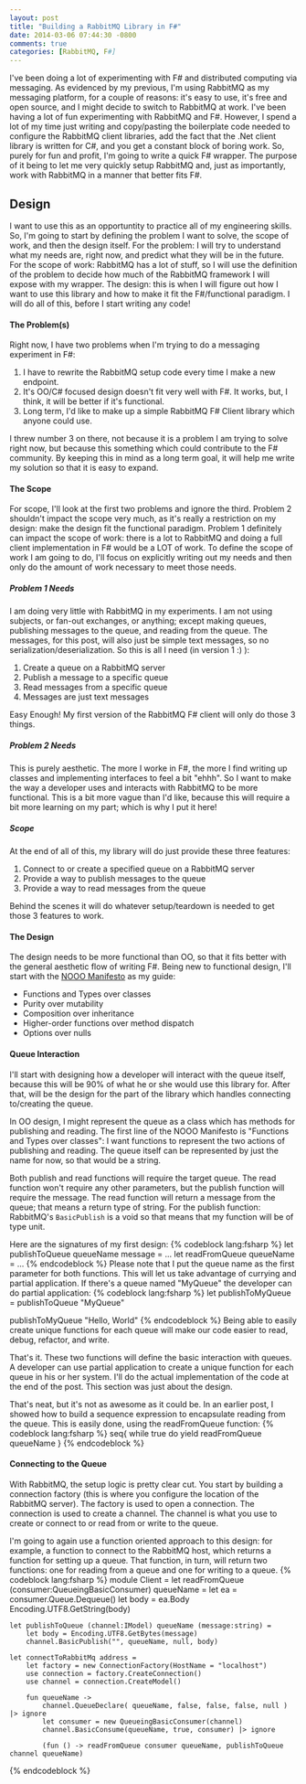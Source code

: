 ```yaml
---
layout: post
title: "Building a RabbitMQ Library in F#"
date: 2014-03-06 07:44:30 -0800
comments: true
categories: [RabbitMQ, F#]
---
```


I've been doing a lot of experimenting with F# and distributed computing via messaging.  As evidenced by my previous, I'm using RabbitMQ as my messaging platform, for a couple of reasons: it's easy to use, it's free and open source, and I might decide to switch to RabbitMQ at work.  I've been having a lot of fun experimenting with RabbitMQ and F#.  However, I spend a lot of my time just writing and copy/pasting the boilerplate code needed to configure the RabbitMQ client libraries, add the fact that the .Net client library is written for C#, and you get a constant block of boring work.  So, purely for fun and profit, I'm going to write a quick F# wrapper.  The purpose of it being to let me very quickly setup RabbitMQ and, just as importantly, work with RabbitMQ in a manner that better fits F#.

<!-- more -->

Design
------
I want to use this as an opportuntity to practice all of my engineering skills.  So, I'm going to start by defining the problem I want to solve, the scope of work, and then the design itself.  For the problem: I will try to understand what my needs are, right now, and predict what they will be in the future.  For the scope of work:  RabbitMQ has a lot of stuff, so I will use the definition of the problem to decide how much of the RabbitMQ framework I will expose with my wrapper.  The design:  this is when I will figure out how I want to use this library and how to make it fit the F#/functional paradigm.  I will do all of this, before I start writing any code!

#### The Problem(s)
Right now, I have two problems when I'm trying to do a messaging experiment in F#:

1. I have to rewrite the RabbitMQ setup code every time I make a new endpoint.
1. It's OO/C# focused design doesn't fit very well with F#.  It works, but, I think, it will be better if it's functional.
1. Long term, I'd like to make up a simple RabbitMQ F# Client library which anyone could use.

I threw number 3 on there, not because it is a problem I am trying to solve right now, but because this something which could contribute to the F# community.  By keeping this in mind as a long term goal, it will help me write my solution so that it is easy to expand.

#### The Scope
For scope, I'll look at the first two problems and ignore the third.  Problem 2 shouldn't impact the scope very much, as it's really a restriction on my design:  make the design fit the functional paradigm.  Problem 1 definitely can impact the scope of work:  there is a lot to RabbitMQ and doing a full client implementation in F# would be a LOT of work.  To define the scope of work I am going to do, I'll focus on explicitly writing out my needs and then only do the amount of work necessary to meet those needs.

##### Problem 1 Needs
I am doing very little with RabbitMQ in my experiments.  I am not using subjects, or fan-out exchanges, or anything; except making queues, publishing messages to the queue, and reading from the queue.  The messages, for this post, will also just be simple text messages, so no serialization/deserialization.  So this is all I need (in version 1 :) ):

1. Create a queue on a RabbitMQ server
1. Publish a message to a specific queue
1. Read messages from a specific queue
1. Messages are just text messages

Easy Enough!  My first version of the RabbitMQ F# client will only do those 3 things.

##### Problem 2 Needs
This is purely aesthetic.  The more I worke in F#, the more I find writing up classes and implementing interfaces to feel a bit "ehhh".  So I want to make the way a developer uses and interacts with RabbitMQ to be more functional.  This is a bit more vague than I'd like, because this will require a bit more learning on my part; which is why I put it here!

##### Scope
At the end of all of this, my library will do just provide these three features:

1. Connect to or create a specified queue on a RabbitMQ server
1. Provide a way to publish messages to the queue
1. Provide a way to read messages from the queue

Behind the scenes it will do whatever setup/teardown is needed to get those 3 features to work.

#### The Design
The design needs to be more functional than OO, so that it fits better with the general aesthetic flow of writing F#.  Being new to functional design, I'll start with the [NOOO Manifesto](http://simontcousins.azurewebsites.net/manifesto/) as my guide:

- Functions and Types over classes
- Purity over mutability
- Composition over inheritance
- Higher-order functions over method dispatch
- Options over nulls

#### Queue Interaction
I'll start with designing how a developer will interact with the queue itself, because this will be 90% of what he or she would use this library for.  After that, will be the design for the part of the library which handles connecting to/creating the queue.

In OO design, I might represent the queue as a class which has methods for publishing and reading.  The first line of the NOOO Manifesto is "Functions and Types over classes": I want functions to represent the two actions of publishing and reading.  The queue itself can be represented by just the name for now, so that would be a string.

Both publish and read functions will require the target queue.  The read function won't require any other parameters, but the publish function will require the message.  The read function will return a message from the queue; that means a return type of string.  For the publish function:  RabbitMQ's `BasicPublish` is a void so that means that my function will be of type unit.

Here are the signatures of my first design:
{% codeblock lang:fsharp %}
let publishToQueue queueName message = ...
let readFromQueue queueName = ...
{% endcodeblock %}
Please note that I put the queue name as the first parameter for both functions.  This will let us take advantage of currying and partial application.  If there's a queue named "MyQueue" the developer can do partial application:
{% codeblock lang:fsharp %}
let publishToMyQueue  = publishToQueue "MyQueue"

publishToMyQueue "Hello, World"
{% endcodeblock %}
Being able to easily create unique functions for each queue will make our code easier to read, debug, refactor, and write.

That's it.  These two functions will define the basic interaction with queues.  A developer can use partial application to create a unique function for each queue in his or her system.  I'll do the actual implementation of the code at the end of the post.  This section was just about the design.

That's neat, but it's not as awesome as it could be.  In an earlier post, I showed how to build a sequence expression to encapsulate reading from the queue.  This is easily done, using the readFromQueue function:
{% codeblock lang:fsharp %}
seq{
    while true do
        yield readFromQueue queueName
}
{% endcodeblock %}

#### Connecting to the Queue
With RabbitMQ, the setup logic is pretty clear cut.  You start by building a connection factory (this is where you configure the location of the RabbitMQ server).  The factory is used to open a connection.  The connection is used to create a channel.  The channel is what you use to create or connect to or read from or write to the queue.

I'm going to again use a function oriented approach to this design:  for example, a function to connect to the RabbitMQ host, which returns a function for setting up a queue.  That function, in turn, will return two functions: one for reading from a queue and one for writing to a queue.
{% codeblock lang:fsharp %}
module Client =
    let readFromQueue (consumer:QueueingBasicConsumer) queueName =
        let ea = consumer.Queue.Dequeue()
        let body = ea.Body
        Encoding.UTF8.GetString(body)

    let publishToQueue (channel:IModel) queueName (message:string) =
        let body = Encoding.UTF8.GetBytes(message)
        channel.BasicPublish("", queueName, null, body)

    let connectToRabbitMq address =
        let factory = new ConnectionFactory(HostName = "localhost")
        use connection = factory.CreateConnection()
        use channel = connection.CreateModel()

        fun queueName ->
            channel.QueueDeclare( queueName, false, false, false, null ) |> ignore
            let consumer = new QueueingBasicConsumer(channel) 
            channel.BasicConsume(queueName, true, consumer) |> ignore

            (fun () -> readFromQueue consumer queueName, publishToQueue channel queueName)
{% endcodeblock %}